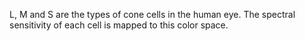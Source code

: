 L, M and S are the types of cone cells in the human eye.
The spectral sensitivity of each cell is mapped to this color space.